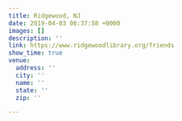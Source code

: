 ```yaml
---
title: Ridgewood, NJ
date: 2019-04-03 06:37:58 +0000
images: []
description: ''
link: https://www.ridgewoodlibrary.org/friends
show_time: true
venue:
  address: ''
  city: ''
  name: ''
  state: ''
  zip: ''

---
```

